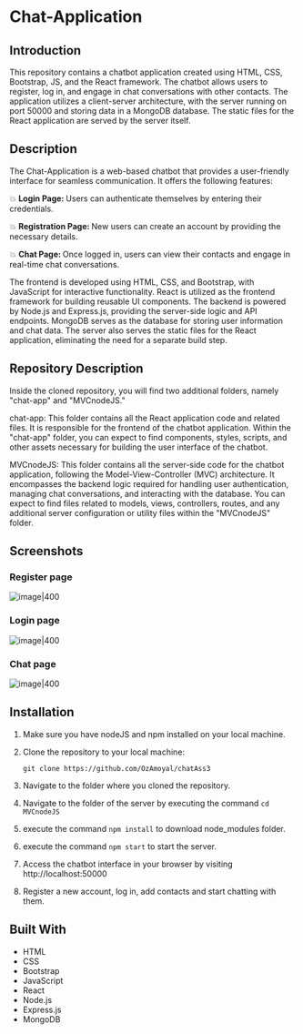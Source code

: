 # Chat-Application

## Introduction
This repository contains a chatbot application created using HTML, CSS, Bootstrap, JS, and the React framework. The chatbot allows users to register, log in, and engage in chat conversations with other contacts. The application utilizes a client-server architecture, with the server running on port 50000 and storing data in a MongoDB database. The static files for the React application are served by the server itself.

## Description
The Chat-Application is a web-based chatbot that provides a user-friendly interface for seamless communication. It offers the following features:

💥 <b> Login Page: </b>Users can authenticate themselves by entering their credentials.

💥 <b> Registration Page: </b> New users can create an account by providing the necessary details.

💥 <b> Chat Page: </b>  Once logged in, users can view their contacts and engage in real-time chat conversations.

The frontend is developed using HTML, CSS, and Bootstrap, with JavaScript for interactive functionality. React is utilized as the frontend framework for building reusable UI components. The backend is powered by Node.js and Express.js, providing the server-side logic and API endpoints. MongoDB serves as the database for storing user information and chat data. The server also serves the static files for the React application, eliminating the need for a separate build step.

## Repository Description
Inside the cloned repository, you will find two additional folders, namely "chat-app" and "MVCnodeJS."

chat-app: This folder contains all the React application code and related files. It is responsible for the frontend of the chatbot application. Within the "chat-app" folder, you can expect to find components, styles, scripts, and other assets necessary for building the user interface of the chatbot.

MVCnodeJS: This folder contains all the server-side code for the chatbot application, following the Model-View-Controller (MVC) architecture. It encompasses the backend logic required for handling user authentication, managing chat conversations, and interacting with the database. You can expect to find files related to models, views, controllers, routes, and any additional server configuration or utility files within the "MVCnodeJS" folder.

## Screenshots

### Register page
 ![image|400](https://user-images.githubusercontent.com/93612510/236449333-dc6534d6-e7df-4233-8f31-811270ad7a12.png)

### Login page
 ![image|400](https://user-images.githubusercontent.com/93612510/236449251-fde7723f-38aa-4bce-a9b2-7af7e954c7cd.png)

### Chat page
 ![image|400](https://user-images.githubusercontent.com/93612510/236449017-2860f855-cb1c-468e-b2dc-b79e9fc142c1.png)



## Installation
1. Make sure you have nodeJS and npm installed on your local machine.

2. Clone the repository to your local machine:
    ```
    git clone https://github.com/OzAmoyal/chatAss3
    ```
4. Navigate to the folder where you cloned the repository.
5. Navigate to the folder of the server by executing the command ``` cd MVCnodeJS ```
6. execute the command ``` npm install ``` to download node_modules folder.
7. execute the command ``` npm start ``` to start the server.
8. Access the chatbot interface in your browser by visiting http://localhost:50000
9. Register a new account, log in, add contacts and start chatting with them.


## Built With

- HTML
- CSS
- Bootstrap
- JavaScript
- React
- Node.js
- Express.js
- MongoDB

<br />
